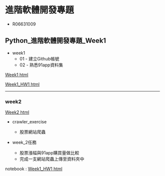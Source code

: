  # 進階軟體開發專題
- R06631009

 ## Python_進階軟體開發專題_Week1
- week1
    - 01 - 建立Github帳號
    - 02 - 熟悉91app資料集
        
[Week1 html](https://github.com/liansin/Class_CSX/tree/master/week1) 

[Week1_HW1 html](https://github.com/liansin/Class_CSX/blob/master/week1/Untitled.ipynb) 

---

### week2
[Week2 html](https://github.com/liansin/Class_CSX/tree/master/week2) 

- crawler_exercise
    - 股票網站爬蟲

    
- week_2任務
    - 股票漲幅與91app購買量做比較
    - 完成一支網站爬蟲上傳至資料夾中   

notebook : [Week1_HW1 html](https://github.com/liansin/Class_CSX/blob/master/week2/WebCraw.ipynb)
